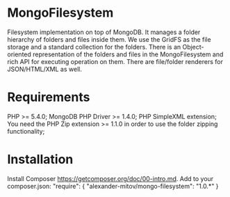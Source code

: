 MongoFilesystem
===============

Filesystem implementation on top of MongoDB. It manages a folder hierarchy of folders and files inside them. We use the GridFS as the file storage and a standard collection for the folders. There is an Object-oriented representation of the folders and files in the MongoFilesystem and rich API for executing operation on them. There are file/folder renderers for JSON/HTML/XML as well. 

Requirements
==============
PHP >= 5.4.0;
MongoDB PHP Driver >= 1.4.0;
PHP SimpleXML extension;
You need the PHP Zip extension >= 1.1.0 in order to use the folder zipping functionality;

Installation
==============
Install Composer https://getcomposer.org/doc/00-intro.md.
Add to your composer.json:
    "require": {
    	"alexander-mitov/mongo-filesystem": "1.0.*"
    }
